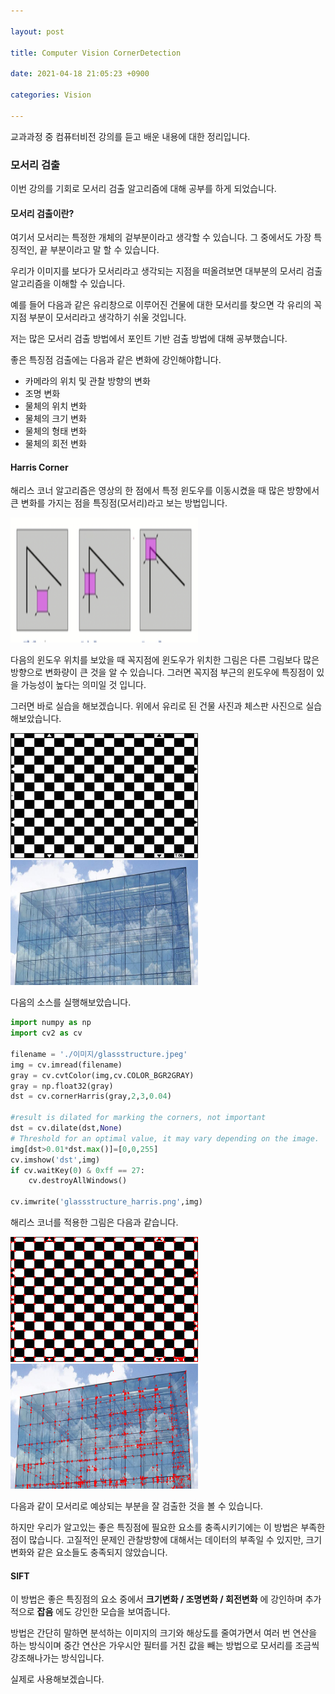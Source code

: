```yaml
---

layout: post

title: Computer Vision CornerDetection

date: 2021-04-18 21:05:23 +0900

categories: Vision

---
```


교과과정 중 컴퓨터비전 강의를 듣고 배운 내용에 대한 정리입니다.

### 모서리 검출

이번 강의를 기회로 모서리 검출 알고리즘에 대해 공부를 하게 되었습니다.

#### 모서리 검출이란?

여기서 모서리는 특정한 개체의 겉부분이라고 생각할 수 있습니다. 그 중에서도 가장 특징적인, 끝 부분이라고 말 할 수 있습니다.

우리가 이미지를 보다가 모서리라고 생각되는 지점을 떠올려보면 대부분의 모서리 검출 알고리즘을 이해할 수 있습니다.

예를 들어 다음과 같은 유리창으로 이루어진 건물에 대한 모서리를 찾으면 각 유리의 꼭지점 부분이 모서리라고 생각하기 쉬울 것입니다.

저는 많은 모서리 검출 방법에서 포인트 기반 검출 방법에 대해 공부했습니다.

좋은 특징점 검출에는 다음과 같은 변화에 강인해야합니다.

-	카메라의 위치 및 관찰 방향의 변화
-	조명 변화
-	물체의 위치 변화
-	물체의 크기 변화
-	물체의 형태 변화
-	물체의 회전 변화

#### Harris Corner

해리스 코너 알고리즘은 영상의 한 점에서 특정 윈도우를 이동시켰을 때 많은 방향에서 큰 변화를 가지는 점을 특징점(모서리)라고 보는 방법입니다.

<img src="/public/img/harris_corner.png" width="300" height="200">

다음의 윈도우 위치를 보았을 때 꼭지점에 윈도우가 위치한 그림은 다른 그림보다 많은 방향으로 변화량이 큰 것을 알 수 있습니다. 그러면 꼭지점 부근의 윈도우에 특징점이 있을 가능성이 높다는 의미일 것 입니다.

그러면 바로 실습을 해보겠습니다. 위에서 유리로 된 건물 사진과 체스판 사진으로 실습해보았습니다.

<img src="/public/img/chess.jpeg" width="300" height="200">

<img src="/public/img/glassstructure.jpeg" width="300" height="200">

다음의 소스를 실행해보았습니다.

```python
import numpy as np
import cv2 as cv

filename = './이미지/glassstructure.jpeg'
img = cv.imread(filename)
gray = cv.cvtColor(img,cv.COLOR_BGR2GRAY)
gray = np.float32(gray)
dst = cv.cornerHarris(gray,2,3,0.04)

#result is dilated for marking the corners, not important
dst = cv.dilate(dst,None)
# Threshold for an optimal value, it may vary depending on the image.
img[dst>0.01*dst.max()]=[0,0,255]
cv.imshow('dst',img)
if cv.waitKey(0) & 0xff == 27:
    cv.destroyAllWindows()

cv.imwrite('glassstructure_harris.png',img)
```

해리스 코너를 적용한 그림은 다음과 같습니다.

<img src="/public/img/chess_harris.png" width="300" height="200"><img src="/public/img/glassstructure_harris.png" width="300" height="200">

다음과 같이 모서리로 예상되는 부분을 잘 검출한 것을 볼 수 있습니다.

하지만 우리가 알고있는 좋은 특징점에 필요한 요소를 충족시키기에는 이 방법은 부족한 점이 많습니다. 고질적인 문제인 관찰방향에 대해서는 데이터의 부족일 수 있지만, 크기 변화와 같은 요소들도 충족되지 않았습니다.

#### SIFT

이 방법은 좋은 특징점의 요소 중에서 **크기변화 / 조명변화 / 회전변화** 에 강인하며 추가적으로 **잡음** 에도 강인한 모습을 보여줍니다.

방법은 간단히 말하면 분석하는 이미지의 크기와 해상도를 줄여가면서 여러 번 연산을 하는 방식이며 중간 연산은 가우시안 필터를 거친 값을 빼는 방법으로 모서리를 조금씩 강조해나가는 방식입니다.

실제로 사용해보겠습니다.
